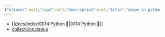 ```yaml
---
{"aliases":null,"tags":null,"description":null,"title":"deque in python","created":"2023-05-18T18:06:12","updated":"2023-12-26T21:41:32","dg-publish":true,"permalink":"/docs/deque in python/","dgPassFrontmatter":true}
---
```


- [[docs/index/0014 Python 🐍\|0014 Python 🐍]]
- [collections.deque](https://docs.python.org/3/library/collections.html#collections.deque)
